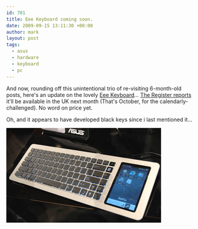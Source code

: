 ```yaml
---
id: 701
title: Eee Keyboard coming soon.
date: 2009-09-15 13:11:30 +00:00
author: mark
layout: post
tags:
  - asus
  - hardware
  - keyboard
  - pc
---
```

And now, rounding off this unintentional trio of re-visiting 6-month-old posts, here's an update on the lovely [Eee Keyboard](http://www.sallonoroff.co.uk/blog/2009/03/eee-keyboard/)&#8230; [The Register reports](http://www.reghardware.co.uk/2009/09/14/asus_eee_keyboard_launch/) it'll be available in the UK next month (That's October, for the calendarly-challenged). No word on price yet.

Oh, and it appears to have developed black keys since i last mentioned it&#8230;

![Eeek, ASUS Keyboard](/images/fromwp/2009/09/Eeek.JPG)
